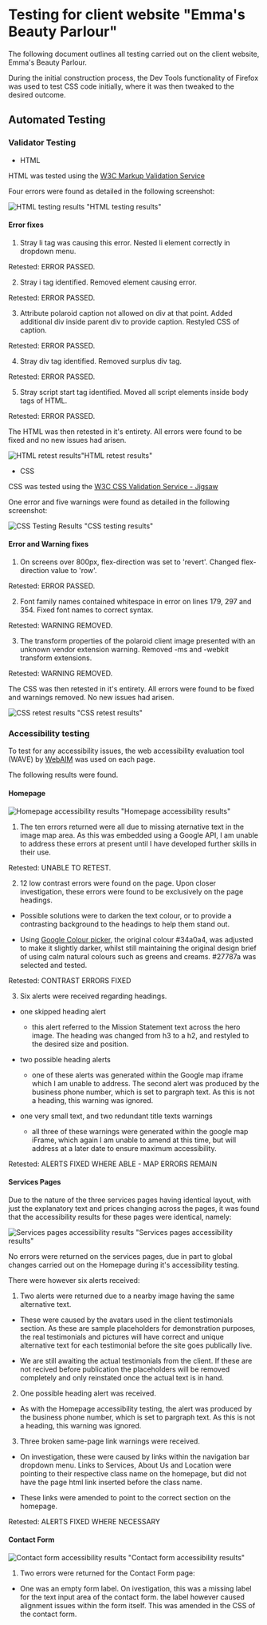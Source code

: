 # Testing for client website "Emma's Beauty Parlour"

The following document outlines all testing carried out on the client website, Emma's Beauty Parlour. 

During the initial construction process, the Dev Tools functionality of Firefox was used to test CSS code initially, where it was then tweaked to the desired outcome.  

## Automated Testing

### Validator Testing

* HTML

HTML was tested using the [W3C Markup Validation Service](https://validator.w3.org/)

Four errors were found as detailed in the following screenshot:

![HTML testing results](./testing-images/html-testing.png) "HTML testing results" 

#### Error fixes

1. Stray li tag was causing this error. Nested li element correctly in dropdown menu. 

Retested: ERROR PASSED.

2. Stray i tag identified. Removed element causing error. 

Retested: ERROR PASSED.

3. Attribute polaroid caption not allowed on div at that point. Added additional div inside parent div to provide caption. Restyled CSS of caption. 

Retested: ERROR PASSED.

4. Stray div tag identified. Removed surplus div tag. 

Retested: ERROR PASSED.

5. Stray script start tag identified. Moved all script elements inside body tags of HTML. 

Retested: ERROR PASSED.

The HTML was then retested in it's entirety. All errors were found to be fixed and no new issues had arisen.

![HTML retest results](./testing-images/html-retest.png)"HTML retest results"


* CSS

CSS was tested using the [W3C CSS Validation Service - Jigsaw](https://jigsaw.w3.org/css-validator/)

One error and five warnings were found as detailed in the following screenshot:

![CSS Testing Results](./testing-images/css-testing.png) "CSS testing results"

#### Error and Warning fixes

1. On screens over 800px, flex-direction was set to 'revert'. Changed flex-direction value to 'row'. 

Retested: ERROR PASSED.

2. Font family names contained whitespace in error on lines 179, 297 and 354. Fixed font names to correct syntax. 

Retested: WARNING REMOVED.

3. The transform properties of the polaroid client image presented with an unknown vendor extension warning. Removed -ms and -webkit transform extensions. 

Retested: WARNING REMOVED.

The CSS was then retested in it's entirety. All errors were found to be fixed and warnings removed. No new issues had arisen.

![CSS retest results](./testing-images/css-retest.png) "CSS retest results"

### Accessibility testing

To test for any accessibility issues, the web accessibility evaluation tool (WAVE) by [WebAIM](https://wave.webaim.org) was used on each page. 

The following results were found.

#### Homepage

![Homepage accessibility results](./testing-images/homepage-accessibility.png) "Homepage accessibility results"

1. The ten errors returned were all due to missing aternative text in the image map area. As this was embedded using a Google API, I am unable to address these errors at present until I have developed further skills in their use. 

Retested: UNABLE TO RETEST.

2. 12 low contrast errors were found on the page. Upon closer investigation, these errors were found to be exclusively on the page headings. 

* Possible solutions were to darken the text colour, or to provide a contrasting background to the headings to help them stand out. 

* Using [Google Colour picker](https://htmlcolors.com/google-color-picker), the original colour #34a0a4, was adjusted to make it slightly darker, whilst still maintaining the original design brief of using calm natural colours such as greens and creams. #27787a was selected and tested. 

Retested: CONTRAST ERRORS FIXED

3. Six alerts were received regarding headings. 

* one skipped heading alert
    * this alert referred to the Mission Statement text across the hero image. The heading was changed from h3 to a h2, and restyled to the desired size and position.

* two possible heading alerts
    * one of these alerts was generated within the Google map iframe which I am unable to address. The second alert was produced by the business phone number, which is set to pargraph text. As this is not a heading, this warning was ignored.

 * one very small text, and two redundant title texts warnings
    * all three of these warnings were generated within the google map iFrame, which again I am unable to amend at this time, but will address at a later date to ensure maximum accessibility.

Retested: ALERTS FIXED WHERE ABLE - MAP ERRORS REMAIN

#### Services Pages

Due to the nature of the three services pages having identical layout, with just the explanatory text and prices changing across the pages, it was found that the accessibility results for these pages were identical, namely:

![Services pages accessibility results](./testing-images/services-accessibility.png) "Services pages accessibility results"

No errors were returned on the services pages, due in part to global changes carried out on the Homepage during it's accessibility testing. 

There were however six alerts received:

1. Two alerts were returned due to a nearby image having the same alternative text. 

* These were caused by the avatars used in the client testimonials section. As these are sample placeholders for demonstration purposes, the real testimonials and pictures will have correct and unique alternative text for each testimonial before the site goes publically live. 

* We are still awaiting the actual testimonials from the client. If these are not recived before publication the placeholders will be removed completely and only reinstated once the actual text is in hand. 

2. One possible heading alert was received.

* As with the Homepage accessibility testing, the alert was produced by the business phone number, which is set to pargraph text. As this is not a heading, this warning was ignored.

3. Three broken same-page link warnings were received.

* On investigation, these were caused by links within the navigation bar dropdown menu. Links to Services, About Us and Location were pointing to their respective class name on the homepage, but did not have the page html link inserted before the class name. 

* These links were amended to point to the correct section on the homepage.

Retested: ALERTS FIXED WHERE NECESSARY

#### Contact Form

![Contact form accessibility results](./testing-images/contact-form-accessibility.png) "Contact form accessibility results"

1. Two errors were returned for the Contact Form page:

* One was an empty form label. On ivestigation, this was a missing label for the text input area of the contact form. the label however caused alignment issues within the form itself. This was amended in the CSS of the contact form.  